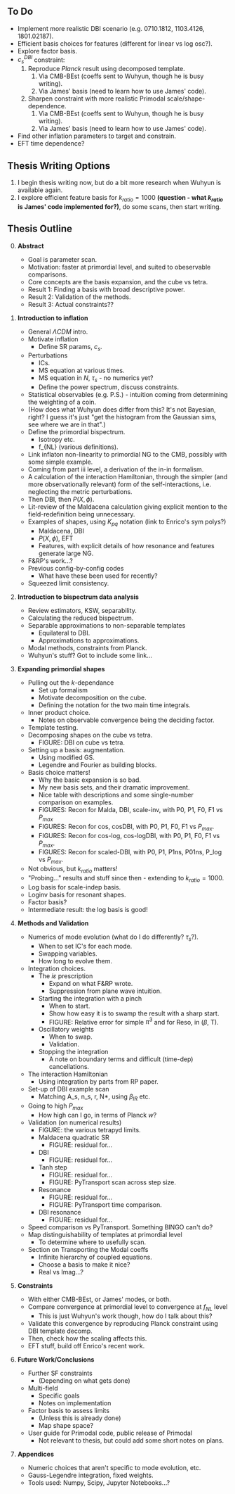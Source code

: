 To Do
-----
- Implement more realistic DBI scenario (e.g. 0710.1812, 1103.4126, 1801.02187).
- Efficient basis choices for features (different for linear vs log osc?).
- Explore factor basis.
- $c_s^{DBI}$ constraint:
    1. Reproduce *Planck* result using decomposed template.
        1. Via CMB-BEst (coeffs sent to Wuhyun, though he is busy writing).
        2. Via James' basis (need to learn how to use James' code).
    2. Sharpen constraint with more realistic Primodal scale/shape-dependence.
        1. Via CMB-BEst (coeffs sent to Wuhyun, though he is busy writing).
        2. Via James' basis (need to learn how to use James' code).
- Find other inflation parameters to target and constrain.
- EFT time dependence?

Thesis Writing Options
--------------
1. I begin thesis writing now, but do a bit more research when Wuhyun is available again.
2. I explore efficient feature basis for $k_{ratio}=1000$ **(question - what $k_{ratio}$ is James' code implemented for?)**, do some scans, then start writing.

Thesis Outline
--------
0. **Abstract**
    - Goal is parameter scan.
    - Motivation: faster at primordial level, and suited to obeservable comparisons.
    - Core concepts are the basis expansion, and the cube vs tetra.
    - Result 1: Finding a basis with broad descriptive power.
    - Result 2: Validation of the methods.
    - Result 3: Actual constraints??

    
1. **Introduction to inflation**
    - General $\Lambda CDM$ intro.
    - Motivate inflation
        - Define SR params, $c_s$.
    - Perturbations
        - ICs.
        - MS equation at various times.
        - MS equation in $N$, $\tau_s$ - no numerics yet?
        - Define the power spectrum, discuss constraints.
    - Statistical observables (e.g. P.S.) - intuition coming from determining the weighting of a coin.
    - (How does what Wuhyun does differ from this? It's not Bayesian, right? I guess it's just "get the histogram from the Gaussian sims, see where we are in that".)
    - Define the primordial bispectrum.
        - Isotropy etc.
        - f_{NL} (various definitions).
    - Link inflaton non-linearity to primordial NG to the CMB, possibly with some simple example. 
    - Coming from part iii level, a derivation of the in-in formalism.
    - A calculation of the interaction Hamiltonian, through the simpler (and more observationally relevant) form of the self-interactions, i.e. neglecting the metric perturbations. 
    - Then DBI, then $P(X, \phi)$.
    - Lit-review of the Maldacena calculation giving explicit mention to the field-redefinition being unnecessary.
    - Examples of shapes, using $K_{pq}$ notation (link to Enrico's sym polys?)
        - Maldacena, DBI
        - $P(X, \phi)$, EFT
        - Features, with explicit details of how resonance and features generate large NG. 
    - F&RP's work...?
    - Previous config-by-config codes
        - What have these been used for recently?
    - Squeezed limit consistency.


2. **Introduction to bispectrum data analysis** 
    - Review estimators, KSW, separability.
    - Calculating the reduced bispectrum.
    - Separable approximations to non-separable templates
        - Equilateral to DBI.
        - Approximations to approximations.
    - Modal methods, constraints from Planck.
    - Wuhyun's stuff? Got to include some link...


3. **Expanding primordial shapes**
    - Pulling out the $k$-dependance
        - Set up formalism
        - Motivate decomposition on the cube.
        - Defining the notation for the two main time integrals.
    - Inner product choice.
        - Notes on observable convergence being the deciding factor.
    - Template testing.
    - Decomposing shapes on the cube vs tetra.
        - FIGURE: DBI on cube vs tetra.
    - Setting up a basis: augmentation.
        - Using modified GS.
        - Legendre and Fourier as building blocks.
    - Basis choice matters! 
        - Why the basic expansion is so bad.
        - My new basis sets, and their dramatic improvement.
        - Nice table with descriptions and some single-number comparison on examples.
        - FIGURES: Recon for Malda, DBI, scale-inv, with P0, P1, F0, F1 vs $P_{max}$
        - FIGURES: Recon for cos, cosDBI, with P0, P1, F0, F1 vs $P_{max}$.
        - FIGURES: Recon for cos-log, cos-logDBI, with P0, P1, F0, F1 vs $P_{max}$.
        - FIGURES: Recon for scaled-DBI, with P0, P1, P1ns, P01ns, P_log vs $P_{max}$.
    - Not obvious, but $k_{ratio}$ matters!
    - "Probing..." results and stuff since then - extending to $k_{ratio}=1000$.
    - Log basis for scale-indep basis.
    - Loginv basis for resonant shapes.
    - Factor basis?
    - Intermediate result: the log basis is good!


4. **Methods and Validation**
    - Numerics of mode evolution (what do I do differently? $\tau_s$?).
        - When to set IC's for each mode.
        - Swapping variables.
        - How long to evolve them.
    - Integration choices.
        - The $i\varepsilon$ prescription
            - Expand on what F&RP wrote.
            - Suppression from plane wave intuition.
        - Starting the integration with a pinch
            - When to start.
            - Show how easy it is to swamp the result with a sharp start.
            - FIGURE: Relative error for simple $\pi^3$ and for Reso, in ($\beta$, T).
        - Oscillatory weights
            - When to swap.
            - Validation.
        - Stopping the integration
            - A note on boundary terms and difficult (time-dep) cancellations.
    - The interaction Hamiltonian
        - Using integration by parts from RP paper.
    - Set-up of DBI example scan
        - Matching A_s, n_s, r, N*, using $\beta_{IR}$ etc.
    - Going to high $P_{max}$
        - How high can I go, in terms of Planck $w$?
    - Validation (on numerical results)
        - FIGURE: the various tetrapyd limits.
        - Maldacena quadratic SR
            - FIGURE: residual for...
        - DBI
            - FIGURE: residual for...
        - Tanh step
            - FIGURE: residual for...
            - FIGURE: PyTransport scan across step size.
        - Resonance
            - FIGURE: residual for...
            - FIGURE: PyTransport time comparison.
        - DBI resonance
            - FIGURE: residual for...
    - Speed comparison vs PyTransport. Something BINGO can't do?
    - Map distinguishability of templates at primordial level
        - To determine where to usefully scan.
    - Section on Transporting the Modal coeffs
        - Infinite hierarchy of coupled equations.
        - Choose a basis to make it nice?
        - Real vs Imag...?


5. **Constraints** 
    - With either CMB-BEst, or James' modes, or both. 
    - Compare convergence at primordial level to convergence at $f_{NL}$ level
        - This is just Wuhyun's work though, how do I talk about this?
    - Validate this convergence by reproducing Planck constraint using DBI template decomp.
    - Then, check how the scaling affects this. 
    - EFT stuff, build off Enrico's recent work.


6. **Future Work/Conclusions** 
    - Further SF constraints
        - (Depending on what gets done)
    - Multi-field
        - Specific goals
        - Notes on implementation
    - Factor basis to assess limits
        - (Unless this is already done)
        - Map shape space?
    - User guide for Primodal code, public release of Primodal
        - Not relevant to thesis, but could add some short notes on plans.


7. **Appendices** 
    - Numeric choices that aren't specific to mode evolution, etc.
    - Gauss-Legendre integration, fixed weights.
    - Tools used: Numpy, Scipy, Jupyter Notebooks...?














